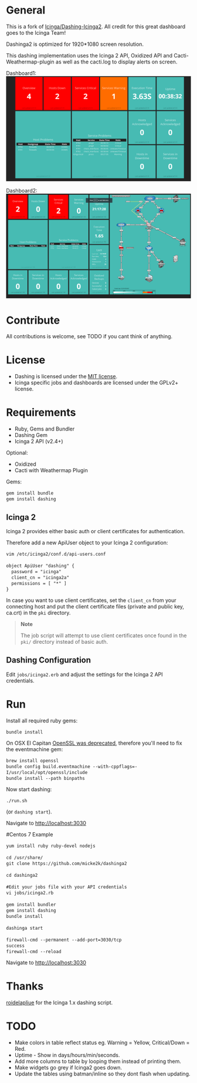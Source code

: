 # General
This is a fork of [Icinga/Dashing-Icinga2](https://github.com/Icinga/dashing-icinga2). 
All credit for this great dashboard goes to the Icinga Team!

Dashinga2 is optimized for 1920*1080 screen resolution.

This dashing implementation uses the Icinga 2 API, Oxidized API and Cacti-Weathermap-plugin as well as the cacti.log to display alerts on screen.

Dashboard1:
![Dashing Icinga 2](public/dashinga2.png "Dashing Icinga 2")

Dashboard2:
![Dashing Icinga 2](public/dashinga2-weathermap.png "Dashing Icinga 2")

# Contribute

All contributions is welcome, see TODO if you cant think of anything.

# License

* Dashing is licensed under the [MIT license](https://github.com/Shopify/dashing/blob/master/MIT-LICENSE).
* Icinga specific jobs and dashboards are licensed under the GPLv2+ license.

# Requirements

* Ruby, Gems and Bundler
* Dashing Gem
* Icinga 2 API (v2.4+)

Optional:    
* Oxidized   
* Cacti with Weathermap Plugin   

Gems:

    gem install bundle
    gem install dashing

## Icinga 2

Icinga 2 provides either basic auth or client certificates for authentication.

Therefore add a new ApiUser object to your Icinga 2 configuration:

    vim /etc/icinga2/conf.d/api-users.conf

    object ApiUser "dashing" {
      password = "icinga"
      client_cn = "icinga2a"
      permissions = [ "*" ]
    }

In case you want to use client certificates, set the `client_cn` from your connecting
host and put the client certificate files (private and public key, ca.crt) in the `pki`
directory.

> **Note**
>
> The job script will attempt to use client certificates once found in the `pki/` directory
> instead of basic auth.

## Dashing Configuration

Edit `jobs/icinga2.erb` and adjust the settings for the Icinga 2 API credentials.

# Run

Install all required ruby gems:

    bundle install

On OSX El Capitan [OpenSSL was deprecated](https://github.com/eventmachine/eventmachine/issues/602),
therefore you'll need to fix the eventmachine gem:

    brew install openssl
    bundle config build.eventmachine --with-cppflags=-I/usr/local/opt/openssl/include
    bundle install --path binpaths

Now start dashing:

    ./run.sh

(or `dashing start`).

Navigate to [http://localhost:3030](http://localhost:3030)

#Centos 7 Example
```
yum install ruby ruby-devel nodejs

cd /usr/share/
git clone https://github.com/micke2k/dashinga2

cd dashinga2

#Edit your jobs file with your API credentials
vi jobs/icinga2.rb

gem install bundler
gem install dashing
bundle install

dashinga start

firewall-cmd --permanent --add-port=3030/tcp
success
firewall-cmd --reload
```
Navigate to [http://localhost:3030](http://localhost:3030)

# Thanks

[roidelapliue](https://github.com/roidelapluie/dashing-scripts) for the Icinga 1.x dashing script.

# TODO

* Make colors in table reflect status eg. Warning = Yellow, Critical/Down = Red.
* Uptime - Show in days/hours/min/seconds.
* Add more columns to table by looping them instead of printing them.
* Make widgets go grey if Icinga2 goes down.
* Update the tables using batman/inline so they dont flash when updating.



